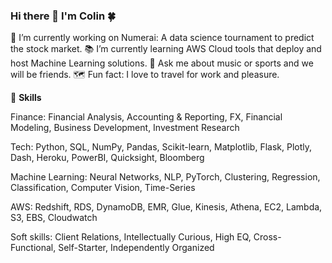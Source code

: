 ### Hi there 👋 I'm Colin 🍀

 📌 I’m currently working on Numerai: A data science tournament to predict the stock market.
 📚 I’m currently learning AWS Cloud tools that deploy and host Machine Learning solutions.
 💬 Ask me about music or sports and we will be friends.
 🗺️ Fun fact: I love to travel for work and pleasure.

🚀 **Skills**

Finance:  Financial Analysis, Accounting & Reporting, FX, Financial Modeling, Business Development, Investment Research

Tech:  Python, SQL, NumPy, Pandas, Scikit-learn, Matplotlib, Flask, Plotly, Dash, Heroku, PowerBI, Quicksight, Bloomberg

Machine Learning:  Neural Networks, NLP, PyTorch, Clustering, Regression, Classification, Computer Vision, Time-Series

AWS:  Redshift, RDS, DynamoDB, EMR, Glue, Kinesis, Athena, EC2, Lambda, S3, EBS, Cloudwatch

Soft skills:  Client Relations, Intellectually Curious, High EQ, Cross-Functional, Self-Starter, Independently Organized

<!--

Here are some ideas to get you started:
what else can i add? 

